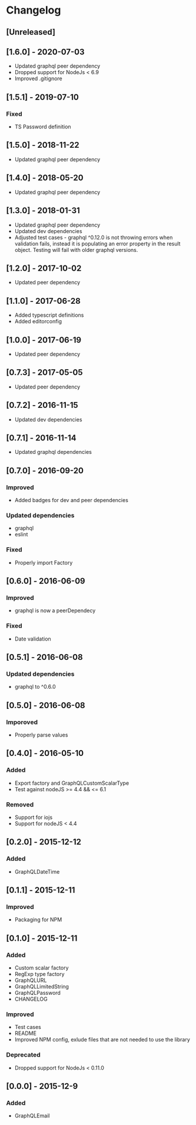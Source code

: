 # Changelog
## [Unreleased]

## [1.6.0] - 2020-07-03
- Updated graphql peer dependency
- Dropped support for NodeJs < 6.9
- Improved .gitignore

## [1.5.1] - 2019-07-10
### Fixed
- TS Password definition

## [1.5.0] - 2018-11-22
- Updated graphql peer dependency

## [1.4.0] - 2018-05-20
- Updated graphql peer dependency

## [1.3.0] - 2018-01-31
- Updated graphql peer dependency
- Updated dev dependencies
- Adjusted test cases - graphql ^0.12.0 is not throwing errors when validation fails, instead it is populating an error property in the result object. Testing will fail with older graphql versions.

## [1.2.0] - 2017-10-02
- Updated peer dependency

## [1.1.0] - 2017-06-28
- Added typescript definitions
- Added editorconfig

## [1.0.0] - 2017-06-19
- Updated peer dependency

## [0.7.3] - 2017-05-05
- Updated peer dependency

## [0.7.2] - 2016-11-15
- Updated dev dependencies

## [0.7.1] - 2016-11-14
- Updated graphql dependencies

## [0.7.0] - 2016-09-20
### Improved
- Added badges for dev and peer dependencies

### Updated dependencies
- graphql
- eslint

### Fixed
- Properly import Factory

## [0.6.0] - 2016-06-09
### Improved
- graphql is now a peerDependecy

### Fixed
- Date validation

## [0.5.1] - 2016-06-08
### Updated dependencies
- graphql to ^0.6.0

## [0.5.0] - 2016-06-08
### Imporoved
- Properly parse values

## [0.4.0] - 2016-05-10
### Added
- Export factory and GraphQLCustomScalarType
- Test against nodeJS >= 4.4 && <= 6.1

### Removed
- Support for iojs
- Support for nodeJS < 4.4

## [0.2.0] - 2015-12-12
### Added
- GraphQLDateTime

## [0.1.1] - 2015-12-11
### Improved
- Packaging for NPM

## [0.1.0] - 2015-12-11
### Added
- Custom scalar factory
- RegExp type factory
- GraphQLURL
- GraphQLLimitedString
- GraphQLPassword
- CHANGELOG

### Improved
- Test cases
- README
- Improved NPM config, exlude files that are not needed to use the library

### Deprecated
- Dropped support for NodeJs < 0.11.0

## [0.0.0] - 2015-12-9
### Added
- GraphQLEmail
